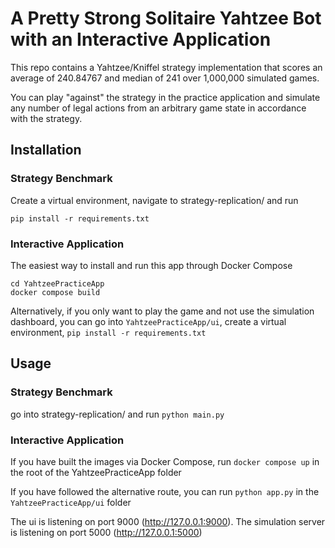 # A Pretty Strong Solitaire Yahtzee Bot with an Interactive Application

This repo contains a Yahtzee/Kniffel strategy implementation that scores an average of 
240.84767 and median of 241 over 1,000,000 simulated games.

You can play "against" the strategy in the practice application and simulate any 
number of legal actions from an arbitrary game state in accordance with the 
strategy.

## Installation

### Strategy Benchmark
Create a virtual environment, navigate to strategy-replication/ and run 
```
pip install -r requirements.txt
```

### Interactive Application
The easiest way to install and run this app through Docker Compose
```
cd YahtzeePracticeApp
docker compose build 
```

Alternatively, if you only want to play the game and not use the 
simulation dashboard, you can go into ```YahtzeePracticeApp/ui```, create a virtual 
environment, ```pip install -r requirements.txt```

## Usage

### Strategy Benchmark 
go into strategy-replication/ and run ```python main.py```

### Interactive Application
If you have built the images via Docker Compose, run ```docker compose up```
in the root of the YahtzeePracticeApp folder

If you have followed the alternative route, you can run ```python app.py```
in the ```YahtzeePracticeApp/ui``` folder

The ui is listening on port 9000 (http://127.0.0.1:9000). The simulation server is listening on port 5000 (http://127.0.0.1:5000)

